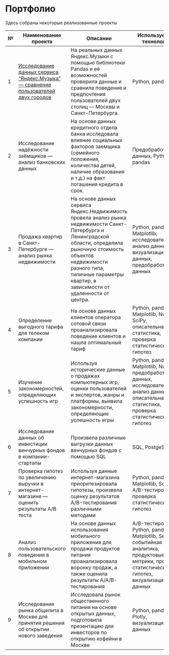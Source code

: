 # Портфолио

Здесь собраны некоторые реализованные проекты

| № | Наименование проекта                                                                      | Описание                                                                                                                                                                                                                                                        | Используемые технологии                                                                                                                                |
|---|-------------------------------------------------------------------------------------------|-----------------------------------------------------------------------------------------------------------------------------------------------------------------------------------------------------------------------------------------------------------------|--------------------------------------------------------------------------------------------------------------------------------------------------------|
| 1 | [Исследование данных сервиса “Яндекс.Музыка” — сравнение пользователей двух городов](https://github.com/AlinaaKar/Portfolio/tree/main/Project1)       | На реальных данных Яндекс.Музыки c помощью библиотеки Pandas и её возможностей проверила данные и сравнила поведение и предпочтения пользователей двух столиц — Москвы и Санкт-Петербурга.                                                                      | Python, pandas                                                                                                                                         |
| 2 | Исследование надёжности заёмщиков — анализ банковских данных                              | На основе данных кредитного отдела банка исследовала влияние социальных факторов заемщика (семейного положения, количества детей, наличие образования и т.д.) на факт погашения кредита в срок.                                                                 | Предобработка данных, Python, pandas                                                                                                                   |
| 3 | Продажа квартир в Санкт-Петербурге — анализ рынка недвижимости                            | На основе данных сервиса Яндекс.Недвижимость провела анализ рынка недвижимости Санкт-Петербурга и Ленинградской области, определила рыночную стоимость объектов недвижимости разного типа, типичные параметры квартир, в зависимости от удаленности от центра.  | Python, pandas, Matplotlib, исследовательский анализ данных, визуализация данных, предобработка данных                                                 |
| 4 | Определение выгодного тарифа для телеком компании                                         | На основе данных клиентов оператора сотовой связи проанализировала поведение клиентов и нашла оптимальный тариф                                                                                                                                                 | Python, pandas, Matplotlib, NumPy, SciPy, описательная статистика, проверка статистических гипотез                                                     |
| 5 | Изучение закономерностей, определяющих успешность игр                                     | Используя исторические данные о продажах компьютерных игр, оценки пользователей и экспертов, жанры и платформы, выявила закономерности, определяющие успешность игры                                                                                            | Python, pandas, Matplotlib, NumPy, предобработка данных, исследовательский анализ данных, описательная статистика, проверка статистических гипотез     |
| 6 | Исследование данных об инвестиции венчурных фондов в компании-стартапы                    | Произвела различные выгрузки данных венчурных фондов с помощью SQL                                                                                                                                                                                              | SQL, PostgeSQL                                                                                                                                         |
| 7 | Проверка гипотез по увеличению выручки в интернет-магазине — оценить результаты A/B теста | Используя данные интернет-магазина приоритезировала гипотезы, произвела оценку результатов A/B-тестирования различными методами                                                                                                                                 | Python, pandas, Matplotlib, SciPy, A/B-тестирование, проверка статистических гипотез                                                                   |
| 8 | Анализ пользовательского поведения в мобильном приложении                                 | На основе данных использования мобильного приложения для продажи продуктов питания проанализировала воронку продаж, а также оценила результаты A/A/B-тестирования                                                                                               | A/B-тестирование, Python, pandas, Matplotlib, Seaborn, событийная аналитика, продуктовые метрики, проверка статистических гипотез, визуализация данных |
| 9 | Исследования рынка общепита в Москве для принятия решения об открытии нового заведения    | Исследовала рынок общественного питания на основе открытых данных, подготовила презентацию для инвесторов по открытию кофейни в Москве                                                                                                                          | Python, pandas, Plotly, визуализация данных                                                                                                            |
